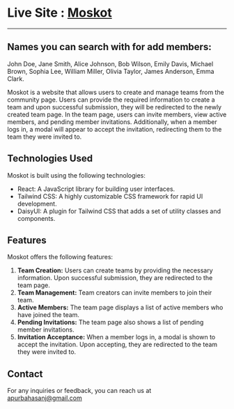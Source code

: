 # Live Site : [Moskot](https://moskot-c28b5.web.app/)
---
## Names you can search with for add members:
John Doe, Jane Smith, Alice Johnson, Bob Wilson, Emily Davis, Michael Brown, Sophia Lee, William Miller, Olivia Taylor, James Anderson, Emma Clark.

Moskot is a website that allows users to create and manage teams from the community page. Users can provide the required information to create a team and upon successful submission, they will be redirected to the newly created team page. In the team page, users can invite members, view active members, and pending member invitations. Additionally, when a member logs in, a modal will appear to accept the invitation, redirecting them to the team they were invited to.

## Technologies Used

Moskot is built using the following technologies:

- React: A JavaScript library for building user interfaces.
- Tailwind CSS: A highly customizable CSS framework for rapid UI development.
- DaisyUI: A plugin for Tailwind CSS that adds a set of utility classes and components.

## Features

Moskot offers the following features:

1. **Team Creation:** Users can create teams by providing the necessary information. Upon successful submission, they are redirected to the team page.
2. **Team Management:** Team creators can invite members to join their team.
3. **Active Members:** The team page displays a list of active members who have joined the team.
4. **Pending Invitations:** The team page also shows a list of pending member invitations.
5. **Invitation Acceptance:** When a member logs in, a modal is shown to accept the invitation. Upon accepting, they are redirected to the team they were invited to.




## Contact

For any inquiries or feedback, you can reach us at apurbahasanj@gmail.com
